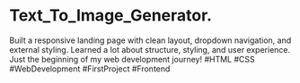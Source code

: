 # Text_To_Image_Generator.
Built a responsive landing page with clean layout, dropdown navigation, and external styling. Learned a lot about structure, styling, and user experience.  Just the beginning of my web development journey!  #HTML #CSS #WebDevelopment #FirstProject #Frontend
